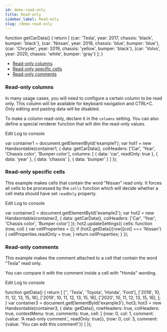 ```yaml
---
id: demo-read-only
title: Read-only
sidebar_label: Read-only
slug: /demo-read-only
---
```


function getCarData() { return \[ {car: 'Tesla', year: 2017, chassis: 'black', bumper: 'black'}, {car: 'Nissan', year: 2018, chassis: 'blue', bumper: 'blue'}, {car: 'Chrysler', year: 2019, chassis: 'yellow', bumper: 'black'}, {car: 'Volvo', year: 2020, chassis: 'white', bumper: 'gray'} \]; }

*   [Read-only columns](#page-columns)
*   [Read-only specific cells](#page-cells)
*   [Read-only comments](#page-comments)

### Read-only columns

In many usage cases, you will need to configure a certain column to be read only. This column will be available for keyboard navigation and CTRL+C. Only editing and pasting data will be disabled.

To make a column read-only, declare it in the `columns` setting. You can also define a special renderer function that will dim the read-only values.

Edit Log to console

var container1 = document.getElementById('example1'); var hot1 = new Handsontable(container1, { data: getCarData(), colHeaders: \['Car', 'Year', 'Chassis color', 'Bumper color'\], columns: \[ { data: 'car', readOnly: true }, { data: 'year' }, { data: 'chassis' }, { data: 'bumper' } \] });

### Read-only specific cells

This example makes cells that contain the word "Nissan" read only. It forces all cells to be processed by the `cells` function which will decide whether a cell meta should have set `readOnly` property.

Edit Log to console

var container2 = document.getElementById('example2'); var hot2 = new Handsontable(container2, { data: getCarData(), colHeaders: \['Car', 'Year', 'Chassis color', 'Bumper color'\] }); hot2.updateSettings({ cells: function (row, col) { var cellProperties = {}; if (hot2.getData()\[row\]\[col\] === 'Nissan') { cellProperties.readOnly = true; } return cellProperties; } });

### Read-only comments

This example makes the comment attached to a cell that contain the word "Tesla" read only.

You can compare it with the comment inside a cell with "Honda" wording.

Edit Log to console

function getData() { return \[ \['', 'Tesla', 'Toyota', 'Honda', 'Ford'\], \['2018', 10, 11, 12, 13, 15, 16\], \['2019', 10, 11, 12, 13, 15, 16\], \['2020', 10, 11, 12, 13, 15, 16\], \]; } var container3 = document.getElementById('example3'), hot3; hot3 = new Handsontable(container3, { data: getData(), rowHeaders: true, colHeaders: true, contextMenu: true, comments: true, cell: \[ {row: 0, col: 1, comment: {value: 'A read-only comment.', readOnly: true}}, {row: 0, col: 3, comment: {value: 'You can edit this comment!'}} \] });

